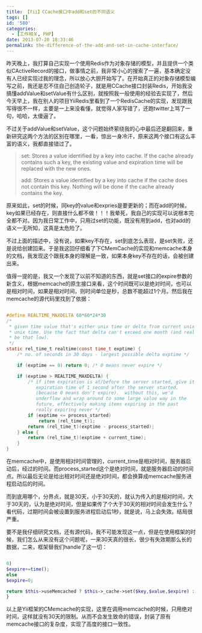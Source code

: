 ```yaml
---
title: 【Yii】CCache接口中add和set的不同语义
tags: []
id: '580'
categories:
  - [工作相关, PHP]
date: 2013-07-20 18:33:46
permalink: the-difference-of-the-add-and-set-in-cache-interface/
---
```


昨天晚上，我打算自己实现一个使用Redis作为对象存储的模型，并且提供一个类似CActiveRecord的接口，做事情之前，我非常小心的搜索了一遍，基本确定没有人已经实现过我的理念，所以放心大胆开始写了。在开始真正的对象存储模型编写之前，我还是忍不住自己创造轮子，就是用CCache接口封装Redis，开始我没搞懂addValue和setValue有什么区别，就按照我一般使用的经验去实现了，然后今天早上，我在别人的项目YiiRedis里看到了一个RedisCache的实现，发现跟我写得很不一样，主要是一上来没看懂，就觉得人家写错了，还跑twitter上骂了一句，哈哈，太傻逼了。
<!-- more -->
不过关于addValue和setValue，这个问题始终萦绕我的心中最后还是翻回来，重新研究这两个方法的区别在哪里，一看，惊出一身冷汗，原来这两个接口有这么丰富的语义，我都直接错过了。

> set: Stores a value identified by a key into cache. If the cache already contains such a key, the existing value and expiration time will be replaced with the new ones.
> 
> add: Stores a value identified by a key into cache if the cache does not contain this key. Nothing will be done if the cache already contains the key.

原来如此，set的时候，同key的value和expries是要更新的；而在add的时候，key如果已经存在，则直接什么都不做！！！我晕死，我自己的实现可以说根本完全都不对。因为我日常工作中，只用过set的功能，既没有用到add，也对add的语义一无所知，这真是太危险了。

不过上面的描述中，没有说，如果key不存在，set到底怎么表现，是set失败，还是说给创建回来。于是我这回仔细看了下CMemCache的实现和memcache本身的文档，我发现这个跟我本身的理解是一致，如果本身key不存在的话，会被创建出来。

值得一提的是，我又一个发现了以前不知道的东西，就是set接口的expire参数的新含义，根据memcache的原生接口来看，这个时间既可以是绝对时间，也可以是相对时间，如果是相对时间，则时间单位是秒，总数不能超过1个月。然后我在memcache的源代码里找到了依据：

```c

#define REALTIME_MAXDELTA 60*60*24*30
/*
 * given time value that's either unix time or delta from current unix time, return
 * unix time. Use the fact that delta can't exceed one month (and real time value can't
 * be that low).
 */
static rel_time_t realtime(const time_t exptime) {
    /* no. of seconds in 30 days - largest possible delta exptime */

    if (exptime == 0) return 0; /* 0 means never expire */

    if (exptime > REALTIME_MAXDELTA) {
        /* if item expiration is at/before the server started, give it an
           expiration time of 1 second after the server started.
           (because 0 means don't expire).  without this, we'd
           underflow and wrap around to some large value way in the
           future, effectively making items expiring in the past
           really expiring never */
        if (exptime <= process_started)
            return (rel_time_t)1;
        return (rel_time_t)(exptime - process_started);
    } else {
        return (rel_time_t)(exptime + current_time);
    }
}

```

在memcache中，是使用相对时间管理的，current_time是相对时间，服务器启动后，经过的时间。而process_started这个是绝对时间，就是服务器启动的时间点。所以最后无论是给出相对时间还是绝对时间，都会换算成memcache服务进程启动后的时间。

而到底用哪个，分界点，就是30天，小于30天的，就认为传入的是相对时间，大于30天的，认为是绝对时间，但是如果传了个大于30天的相对时间会发生什么？看代码，过期时间会被设置到服务进程启动后1秒，就是说，马上会失效。结局很严重。

要不是我仔细研究文档，还有源代码，我不可能发现这一点，但是在使用框架的时候，我们怎么从来没有这个问题呢，一来30天真的很长，很少有失效期那么长的数据，二来，框架替我们handle了这一切：

```php

0)
$expire+=time();
else
$expire=0;

return $this->useMemcached ? $this->_cache->set($key,$value,$expire) : $this->_cache->set($key,$value,0,$expire);
}

```

以上是Yii框架的CMemcache的实现，这里在调用memcache的时候，只用绝对时间，这样就没有30天的限制。从而不会发生致命的错误，封装了原有memcache接口的复杂度，实现了高度的接口一致性。